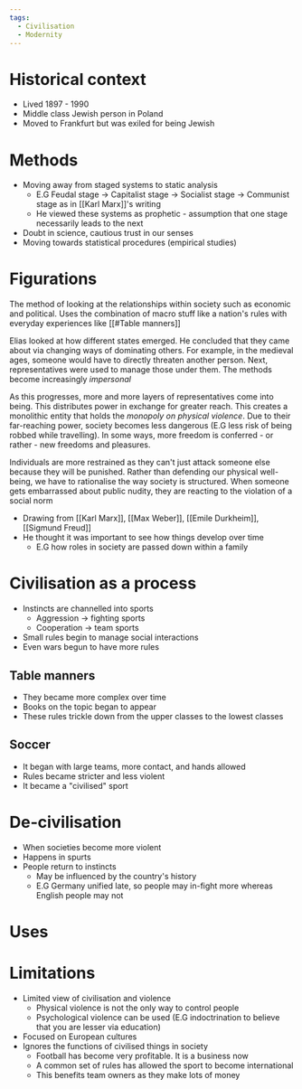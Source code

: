 ```yaml
---
tags: 
  - Civilisation
  - Modernity
---
```


# Historical context
- Lived 1897 - 1990
- Middle class Jewish person in Poland
- Moved to Frankfurt but was exiled for being Jewish

# Methods
- Moving away from staged systems to static analysis
	- E.G Feudal stage -> Capitalist stage -> Socialist stage -> Communist stage as in [[Karl Marx]]'s writing
	- He viewed these systems as prophetic - assumption that one stage necessarily leads to the next
- Doubt in science, cautious trust in our senses
- Moving towards statistical procedures (empirical studies)

# Figurations
The method of looking at the relationships within society such as economic and political. Uses the combination of macro stuff like a nation's rules with everyday experiences like [[#Table manners]]

Elias looked at how different states emerged. He concluded that they came about via changing ways of dominating others. For example, in the medieval ages, someone would have to directly threaten another person. Next, representatives were used to manage those under them. The methods become increasingly *impersonal*

As this progresses, more and more layers of representatives come into being. This distributes power in exchange for greater reach. This creates a monolithic entity that holds the *monopoly on physical violence*. Due to their far-reaching power, society becomes less dangerous (E.G less risk of being robbed while travelling). In some ways, more freedom is conferred - or rather - new freedoms and pleasures.

Individuals are more restrained as they can't just attack someone else because they will be punished. Rather than defending our physical well-being, we have to rationalise the way society is structured. When someone gets embarrassed about public nudity, they are reacting to the violation of a social norm

- Drawing from [[Karl Marx]], [[Max Weber]], [[Emile Durkheim]], [[Sigmund Freud]]
- He thought it was important to see how things develop over time 
	- E.G how roles in society are passed down within a family

# Civilisation as a process
- Instincts are channelled into sports
	- Aggression -> fighting sports
	- Cooperation -> team sports
- Small rules begin to manage social interactions
- Even wars begun to have more rules

## Table manners
- They became more complex over time
- Books on the topic began to appear
- These rules trickle down from the upper classes to the lowest classes

## Soccer
- It began with large teams, more contact, and hands allowed
- Rules became stricter and less violent
- It became a "civilised" sport

# De-civilisation
- When societies become more violent
- Happens in spurts
- People return to instincts
	- May be influenced by the country's history
	- E.G Germany unified late, so people may in-fight more whereas English people may not

# Uses

# Limitations
- Limited view of civilisation and violence
	- Physical violence is not the only way to control people
	- Psychological violence can be used (E.G indoctrination to believe that you are lesser via education)
- Focused on European cultures
- Ignores the functions of civilised things in society
	- Football has become very profitable. It is a business now
	- A common set of rules has allowed the sport to become international
	- This benefits team owners as they make lots of money